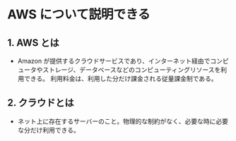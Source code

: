 # AWS について説明できる

## 1. AWS とは

- Amazon が提供するクラウドサービスであり、インターネット経由でコンピュータやストレージ、データベースなどのコンピューティングリソースを利用できる。
  利用料金は、利用した分だけ課金される従量課金制である。

## 2. クラウドとは

- ネット上に存在するサーバーのこと。物理的な制約がなく、必要な時に必要な分だけ利用できる。
